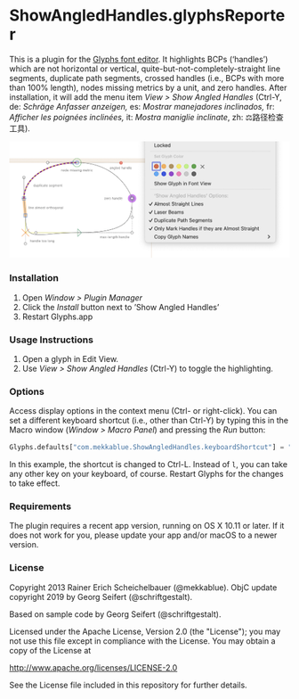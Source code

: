 # ShowAngledHandles.glyphsReporter

This is a plugin for the [Glyphs font editor](https://glyphsapp.com/). It highlights BCPs (‘handles’) which are not horizontal or vertical, quite-but-not-completely-straight line segments, duplicate path segments, crossed handles (i.e., BCPs with more than 100% length), nodes missing metrics by a unit, and zero handles.
After installation, it will add the menu item *View > Show Angled Handles* (Ctrl-Y, de: *Schräge Anfasser anzeigen,* es: *Mostrar manejadores inclinados,* fr: *Afficher les poignées inclinées,* it: *Mostra maniglie inclinate*, zh: ⚖️路径检查工具).

![Angled Handles are marked red.](ShowAngledHandles.png "Show Angled Handles Screenshot")

### Installation

1. Open *Window > Plugin Manager*
2. Click the *Install* button next to ’Show Angled Handles’
3. Restart Glyphs.app

### Usage Instructions

1. Open a glyph in Edit View.
2. Use *View > Show Angled Handles* (Ctrl-Y) to toggle the highlighting.

### Options

Access display options in the context menu (Ctrl- or right-click). You can set a different keyboard shortcut (i.e., other than Ctrl-Y) by typing this in the Macro window (*Window > Macro Panel*) and pressing the *Run* button:

```python
Glyphs.defaults["com.mekkablue.ShowAngledHandles.keyboardShortcut"] = "l"
```

In this example, the shortcut is changed to Ctrl-L. Instead of `l`, you can take any other key on your keyboard, of course. Restart Glyphs for the changes to take effect. 

### Requirements

The plugin requires a recent app version, running on OS X 10.11 or later. If it does not work for you, please update your app and/or macOS to a newer version.

### License

Copyright 2013 Rainer Erich Scheichelbauer (@mekkablue).
ObjC update copyright 2019 by Georg Seifert (@schriftgestalt).

Based on sample code by Georg Seifert (@schriftgestalt).

Licensed under the Apache License, Version 2.0 (the "License");
you may not use this file except in compliance with the License.
You may obtain a copy of the License at

http://www.apache.org/licenses/LICENSE-2.0

See the License file included in this repository for further details.
